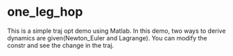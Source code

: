 # one_leg_hop
This is a simple traj opt demo using Matlab.
In this demo, two ways to derive dynamics are given(Newton_Euler and Lagrange).
You can modify the constr and see the change in the traj. 
